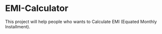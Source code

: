 # EMI-Calculator
This project will help people who wants to Calculate EMI (Equated Monthly Installment).
